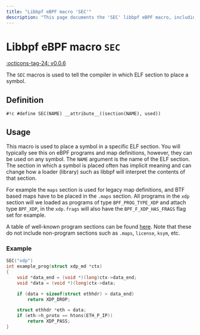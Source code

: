 ```yaml
---
title: "Libbpf eBPF macro 'SEC'"
description: "This page documents the 'SEC' libbpf eBPF macro, including its definition, usage, and examples."
---
```

# Libbpf eBPF macro `SEC`

[:octicons-tag-24: v0.0.6](https://github.com/libbpf/libbpf/releases/tag/v0.0.6)

The `SEC` macros is used to tell the compiler in which ELF section to place a symbol.

## Definition

`#!c #define SEC(NAME) __attribute__((section(NAME), used))`

## Usage

This macro is used to place a symbol in a specific ELF section. You will typically see this on eBPF programs and map definitions, however, they can be used on any symbol. The `NAME` argument is the name of the ELF section. The section in which a symbol is placed often has implicit meaning and can change how a loader (library) such as libbpf will interpret the contents of that section.

For example the `maps` section is used for legacy map definitions, and BTF based maps have to be placed in the `.maps` section. All programs in the `xdp` section will we loaded as programs of type `BPF_PROG_TYPE_XDP` and attach type `BPF_XDP`, in the `xdp.frags` will also have the `BPF_F_XDP_HAS_FRAGS` flag set for example.

A table of well-known program sections can be found [here](https://docs.kernel.org/bpf/libbpf/program_types.html). Note that these do not include non-program sections such as `.maps`, `license`, `ksym`, etc.

### Example


```c hl_lines="1"
SEC("xdp")
int example_prog(struct xdp_md *ctx)
{
    void *data_end = (void *)(long)ctx->data_end;
    void *data = (void *)(long)ctx->data;

    if (data + sizeof(struct ethhdr) > data_end)
        return XDP_DROP;

    struct ethhdr *eth = data;
    if (eth->h_proto == htons(ETH_P_IP))
        return XDP_PASS;
}
```
